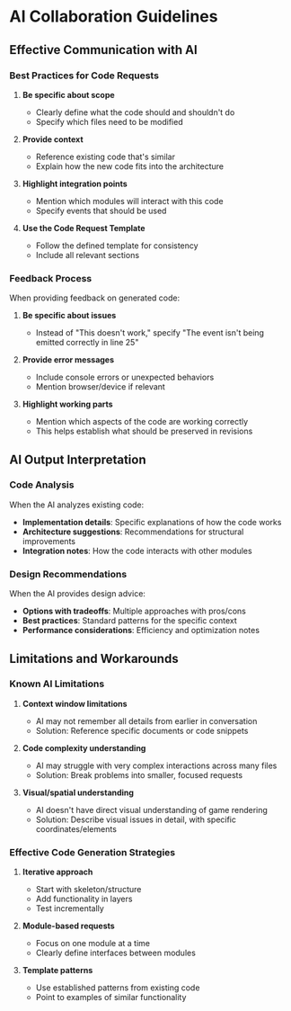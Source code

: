 # AI Collaboration Guidelines

## Effective Communication with AI

### Best Practices for Code Requests

1. **Be specific about scope**
   - Clearly define what the code should and shouldn't do
   - Specify which files need to be modified

2. **Provide context**
   - Reference existing code that's similar
   - Explain how the new code fits into the architecture

3. **Highlight integration points**
   - Mention which modules will interact with this code
   - Specify events that should be used

4. **Use the Code Request Template**
   - Follow the defined template for consistency
   - Include all relevant sections

### Feedback Process

When providing feedback on generated code:

1. **Be specific about issues**
   - Instead of "This doesn't work," specify "The event isn't being emitted correctly in line 25"

2. **Provide error messages**
   - Include console errors or unexpected behaviors
   - Mention browser/device if relevant

3. **Highlight working parts**
   - Mention which aspects of the code are working correctly
   - This helps establish what should be preserved in revisions

## AI Output Interpretation

### Code Analysis

When the AI analyzes existing code:

- **Implementation details**: Specific explanations of how the code works
- **Architecture suggestions**: Recommendations for structural improvements
- **Integration notes**: How the code interacts with other modules

### Design Recommendations

When the AI provides design advice:

- **Options with tradeoffs**: Multiple approaches with pros/cons
- **Best practices**: Standard patterns for the specific context
- **Performance considerations**: Efficiency and optimization notes

## Limitations and Workarounds

### Known AI Limitations

1. **Context window limitations**
   - AI may not remember all details from earlier in conversation
   - Solution: Reference specific documents or code snippets

2. **Code complexity understanding**
   - AI may struggle with very complex interactions across many files
   - Solution: Break problems into smaller, focused requests

3. **Visual/spatial understanding**
   - AI doesn't have direct visual understanding of game rendering
   - Solution: Describe visual issues in detail, with specific coordinates/elements

### Effective Code Generation Strategies

1. **Iterative approach**
   - Start with skeleton/structure
   - Add functionality in layers
   - Test incrementally

2. **Module-based requests**
   - Focus on one module at a time
   - Clearly define interfaces between modules

3. **Template patterns**
   - Use established patterns from existing code
   - Point to examples of similar functionality

